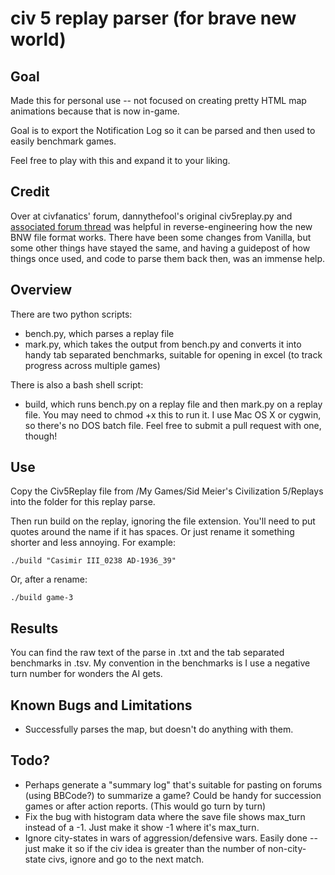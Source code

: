 # civ 5 replay parser (for brave new world)

## Goal

Made this for personal use -- not focused on creating pretty
HTML map animations because that is now in-game. 

Goal is to export the Notification Log so it can be parsed and then
used to easily benchmark games.

Feel free to play with this and expand it to your liking.

## Credit

Over at civfanatics' forum, dannythefool's original civ5replay.py and
[associated forum
thread](http://forums.civfanatics.com/showthread.php?t=388160) was
helpful in reverse-engineering how the new BNW file format
works. There have been some changes from Vanilla, but some other
things have stayed the same, and having a guidepost of how things once
used, and code to parse them back then, was an immense help.

## Overview

There are two python scripts:

* bench.py, which parses a replay file
* mark.py, which takes the output from
  bench.py and converts it into handy tab separated benchmarks,
  suitable for opening in excel (to track progress across multiple
  games)

There is also a bash shell script:

* build, which runs bench.py on a replay file and then mark.py on a
  replay file. You may need to chmod +x this to run it. I use Mac OS X
  or cygwin, so there's no DOS batch file. Feel free to submit a pull
  request with one, though!

## Use

 Copy the Civ5Replay file from /My Games/Sid Meier's Civilization
 5/Replays into the folder for this replay parse. 

 Then run build on the replay, ignoring the file extension. You'll
 need to put quotes around the name if it has spaces. Or just rename
 it something shorter and less annoying. For example:

    ./build "Casimir III_0238 AD-1936_39"

 Or, after a rename:

    ./build game-3

## Results

You can find the raw text of the parse in <filename>.txt and the tab
separated benchmarks in <filename>.tsv. My convention in the
benchmarks is I use a negative turn number for wonders the AI gets.

## Known Bugs and Limitations

* Successfully parses the map, but doesn't do anything with them.

## Todo?

* Perhaps generate a "summary log" that's suitable for pasting on
  forums (using BBCode?) to summarize a game? Could be handy for
  succession games or after action reports. (This would go turn by
  turn)
* Fix the bug with histogram data where the save file shows max_turn
  instead of a -1. Just make it show -1 where it's max_turn.
* Ignore city-states in wars of aggression/defensive wars. Easily done
  -- just make it so if the civ idea is greater than the number of
  non-city-state civs, ignore and go to the next match.






